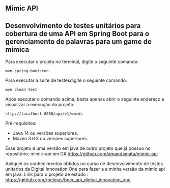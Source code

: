 <h2>Mimic API</h2>

<h2>Desenvolvimento de testes unitários para cobertura de uma API em Spring Boot para o gerenciamento de palavras para um game de mimica</h2>
Para executar o projeto no terminal, digite o seguinte comando:

```shell script
mvn spring-boot:run 
```

Para executar a suíte de testesdigite o seguinte comando:

```shell script
mvn clean test
```

Após executar o comando acima, basta apenas abrir o seguinte endereço e visualizar a execução do projeto:

```
http://localhost:8080/api/v1/words
```

Pré-requisitos:
* Java 14 ou versões superiores.
* Maven 3.6.3 ou versões superiores.

Esse projeto é uma versão em java de outro projeto que já possuo no repositório: mimic-api em C# https://github.com/amandamata/mimic-api

Apliquei os conhecimentos obtidos no curso de desenvolvimento de testes unitarios da Digital Innovation One para fazer a a minha versão da mimic api em java.
Link para o projeto de estudo : https://github.com/rpeleias/beer_api_digital_innovation_one

